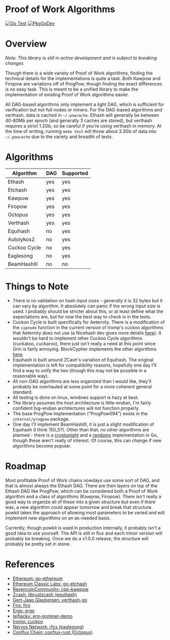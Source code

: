 # Proof of Work Algorithms

[![Go Test](https://github.com/sencha-dev/go-pow/actions/workflows/go.yml/badge.svg)](https://github.com/sencha-dev/go-pow/actions/workflows/go.yml)
[![PkgGoDev](https://pkg.go.dev/badge/github.com/sencha-dev/go-pow)](https://pkg.go.dev/github.com/sencha-dev/go-pow?tab=doc)

# Overview

*Note: This library is still in active development and is
subject to breaking changes*

Though there is a wide variety of Proof of Work algorithms, finding the technical details
for the implementations is quite a task. Both Kawpow and Firopow are variations off of ProgPow,
though finding the exact differences is no easy task. This is meant to be a unified library to
make the implementation of existing Proof of Work algorithms easier. 

All DAG-based algorithms only implement a light DAG, which is sufficient for verification
but not full nodes or miners. For the DAG-based algorithms and verthash, data is cached in `~/.powcache`.
Ethash will generally be between 40-80Mb per epoch (and generally 3 caches are stored), but verthash
requires a strict 1.2Gb, so be careful if you're using verthash in memory. At the time of writing, running 
`make test` will throw about 3.3Gb of data into `~/.powcache` due to the variety and breadth of tests.

# Algorithms

| Algorithm     | DAG         | Supported |
| ------------- | ----------- | ----------
| Ethash        | yes         | yes
| Etchash       | yes         | yes
| Kawpow        | yes         | yes
| Firopow       | yes         | yes
| Octopus       | yes         | yes
| Verthash      | yes         | yes
| Equihash      | no          | yes
| Autolykos2    | no          | yes
| Cuckoo Cycle  | no          | yes
| Eaglesong     | no          | yes
| BeamHashIII   | no          | no

# Things to Note

  - There is no validation on hash input sizes - generally it is 32 bytes but it can vary by algorithm. It absolutely *can* panic
  if the wrong input size is used. I probably should be stricter about this, or at least define what the expectations are, but for 
  now the best way to check is in the tests.
  - Cuckoo Cycle is built specifically for Aeternity. There is a modification of the `sipnode` function in the current version
  of tromp's cuckoo algorithms that Aeternity does not use (a Nicehash dev gives more details [here](https://forum.aeternity.com/t/support-aeternity-stratum-implementation/3140/6)). It wouldn't be hard to implement other Cuckoo Cycle algorithms (cuckatoo, cuckaroo),
  there just isn't really a need at this point since Grin is fairly annoying. BlockCypher implements the other algorithms [here](https://github.com/blockcypher/libgrin/tree/master/core/pow).
  - Equihash is built around ZCash's variation of Equihash. The original implementation is left for compatibility reasons, hopefully one day
  I'll find a way to unify the two (though this may not be possible in a reasonable way). 
  - All non-DAG algorithms are less organized than I would like, they'll probably be overhauled at some point for a more coherent general standard.
  - All testing is done on linux, windows support is hazy at best. 
  - The library assumes the host architecture is little-endian, I'm fairly confident big-endian architectures will not function properly.
  - The base ProgPow implementation ("ProgPow094") exists in the `internal/progpow` package.
  - One day I'll implement BeamHashIII, it is just a slight modification of Equihash (I think 150_5?). Other than that, no other
  algorithms are planned - there is a [cryptonight](https://github.com/Equim-chan/cryptonight) and a 
  [randomx](https://git.dero.io/DERO_Foundation/RandomX) implementation in Go, though these aren't really of interest. 
  Of course, this can change if new algorithms become popular.

# Roadmap

Most profitable Proof of Work chains nowdays use some sort of DAG, and that is almost always the Ethash DAG.
There are then layers on top of the Ethash DAG like ProgPow, which can be considered both a Proof of Work 
algorithm and a class of algorithms (Kawpow, Firopow). There isn't really a good way to organize all of these
into a given structure but even if there was, a new algorithm could appear tomorrow and break that structure.
powkit takes the approach of allowing most parameters to be varied and will implement new algorithms on an
as-needed basis.

Currently, though powkit is used in production internally, it probably isn't a good idea to use yourself. The
API is still in flux and each minor version will probably be breaking. Once we do a v1.0.0 release, the structure
will probably be pretty set in stone. 

# References

  - [Ethereum: go-ethereum](https://github.com/ethereum/go-ethereum/blob/master/consensus/ethash/ethash.go)
  - [Ethereum Classic Labs: go-etchash](https://github.com/etclabscore/go-etchash)
  - [RavencoinCommunity: cpp-kawpow](https://github.com/RavenCommunity/cpp-kawpow/)
  - [Zcash: librustzcash (equihash)](https://github.com/zcash/librustzcash/tree/master/components/equihash)
  - [Gert-Jaap Glasbergen: verthash-go](https://github.com/gertjaap/verthash-go/)
  - [Firo: firo](https://github.com/firoorg/firo/tree/master/src/crypto/progpow)
  - [Ergo: ergo](https://github.com/ergoplatform/ergo/blob/0af9dd9d8846d672c1e2a77f8ab29963fa5acd1e/src/main/scala/org/ergoplatform/mining/AutolykosPowScheme.scala)
  - [leifjacky: erg-gominer-demo](https://github.com/leifjacky/erg-gominer-demo)
  - [tromp: cuckoo](https://github.com/tromp/cuckoo)
  - [Nervos Network: rfcs (eaglesong)](https://github.com/nervosnetwork/rfcs/tree/master/rfcs/0010-eaglesong)
  - [Conflux Chain: conflux-rust (Octopus)](https://github.com/Conflux-Chain/conflux-rust/tree/8fdc0773ccc447f5f6af142e84ae507284f0e411/core/src/pow)
